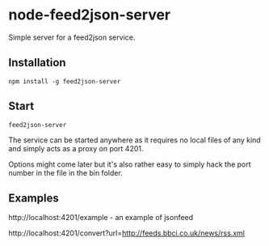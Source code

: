 # node-feed2json-server

Simple server for a feed2json service.

## Installation
```
npm install -g feed2json-server
```

## Start
```
feed2json-server
```

The service can be started anywhere as it requires no local files of any kind and simply acts as a proxy on port 4201.

Options might come later but it's also rather easy to simply hack the port number in the file in the bin folder.


## Examples

http://localhost:4201/example - an example of jsonfeed

http://localhost:4201/convert?url=http://feeds.bbci.co.uk/news/rss.xml
